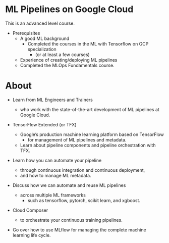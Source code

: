 # ML Pipelines on Google Cloud

This is an advanced level course.

- Prerequisites
  - A good ML background
    - Completed the courses in the ML with Tensorflow on GCP specialization
      - (or at least a few courses) 
  - Experience of creating/deploying ML pipelines
  - Completed the MLOps Fundamentals course.

# About

- Learn from ML Engineers and Trainers 
  - who work with the state-of-the-art development of ML pipelines at Google Cloud.  

- TensorFlow Extended (or TFX)
  - Google’s production machine learning platform based on TensorFlow 
    - for management of ML pipelines and metadata. 
  - Learn about pipeline components and pipeline orchestration with TFX. 
- Learn how you can automate your pipeline 
  - through continuous integration and continuous deployment,
  - and how to manage ML metadata.

- Discuss how we can automate and reuse ML pipelines 
  - across multiple ML frameworks 
    - such as tensorflow, pytorch, scikit learn, and xgboost.  
- Cloud Composer
  - to orchestrate your continuous training pipelines.
- Go over how to use MLflow for managing the complete machine learning life cycle. 
